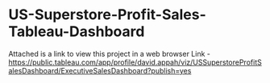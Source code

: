 # US-Superstore-Profit-Sales-Tableau-Dashboard
Attached is a link to view this project in a web browser
Link - https://public.tableau.com/app/profile/david.appah/viz/USSuperstoreProfitSalesDashboard/ExecutiveSalesDashboard?publish=yes 

